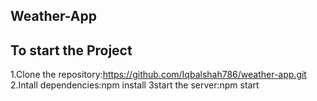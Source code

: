 ## Weather-App

## To start the Project
1.Clone the repository:https://github.com/Iqbalshah786/weather-app.git
2.Intall dependencies:npm install
3start the server:npm start
